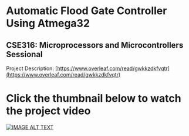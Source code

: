 # Automatic Flood Gate Controller Using Atmega32

## CSE316: Microprocessors and Microcontrollers Sessional

Project Description: [https://www.overleaf.com/read/gwkkzdkfvqtr](https://www.overleaf.com/read/gwkkzdkfvqtr)

# Click the thumbnail below to watch the project video
[![IMAGE ALT TEXT](http://img.youtube.com/vi/x_BLtaaKwBU/0.jpg)](http://www.youtube.com/watch?v=x_BLtaaKwBU "Flood Gate Controller")
